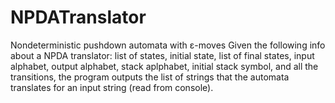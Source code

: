 # NPDATranslator
Nondeterministic pushdown automata with ε-moves
Given the following info about a NPDA translator:
list of states, initial state, list of final states,
input alphabet, output alphabet, stack aplphabet, initial stack symbol,
and all the transitions, the program outputs the list of strings that the automata translates for an input string (read from console).


